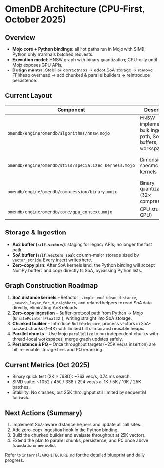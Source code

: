 # OmenDB Architecture (CPU-First, October 2025)

## Overview
- **Mojo core + Python bindings**: all hot paths run in Mojo with SIMD; Python only marshals batched requests.
- **Execution model**: HNSW graph with binary quantization; CPU-only until Mojo exposes GPU APIs.
- **Design mantra**: Stabilise correctness → adopt SoA storage → remove FFI/heap overhead → add chunked & parallel builders → reintroduce persistence.

## Current Layout
| Component | Description | Status |
|-----------|-------------|--------|
| `omendb/engine/omendb/algorithms/hnsw.mojo` | HNSW implementation, bulk ingest path, SoA buffers, heap workspaces | Active |
| `omendb/engine/omendb/utils/specialized_kernels.mojo` | Dimension-specific SIMD kernels | Needs SoA-aware loads |
| `omendb/engine/omendb/compression/binary.mojo` | Binary quantization (32× compression) | Active |
| `omendb/engine/omendb/core/gpu_context.mojo` | CPU stub (no GPU) | Active |

## Storage & Ingestion
- **AoS buffer (`self.vectors`)**: staging for legacy APIs; no longer the fast path.
- **SoA buffer (`self.vectors_soa`)**: column-major storage sized by `vector_stride`. Every insert writes here.
- **Zero-copy plan**: After SoA kernels land, the Python binding will accept NumPy buffers and copy directly to SoA, bypassing Python lists.

## Graph Construction Roadmap
1. **SoA distance kernels** – Refactor `_simple_euclidean_distance`, `_search_layer_for_M_neighbors`, and related helpers to read SoA data directly, eliminating AoS reloads.
2. **Zero-copy ingestion** – Buffer-protocol path from Python → Mojo (`UnsafePointer[Float32]`), writing straight into SoA storage.
3. **Chunked builder** – Introduce `BulkWorkspace`, process vectors in SoA-backed chunks (1–4K) with limited hill climbs and reusable heaps.
4. **Parallel chunks** – Use Mojo `parallelize` to run independent chunks with thread-local workspaces; merge graph updates safely.
5. **Persistence & PQ** – Once throughput targets (~25K vec/s insertion) are hit, re-enable storage tiers and PQ reranking.

## Current Metrics (Oct 2025)
- Binary quick test (2K × 768D): ~763 vec/s, 0.74 ms search.
- SIMD suite: ~1 052 / 450 / 338 / 294 vec/s at 1K / 5K / 10K / 25K batches.
- Stability: No crashes, but 25K throughput still limited by sequential fallback.

## Next Actions (Summary)
1. Implement SoA-aware distance helpers and update all call sites.
2. Add zero-copy ingestion hook in the Python binding.
3. Build the chunked builder and evaluate throughput at 25K vectors.
4. Extend the plan to parallel chunks, persistence, and PQ once above foundations are solid.

Refer to `internal/ARCHITECTURE.md` for the detailed blueprint and daily progress.
